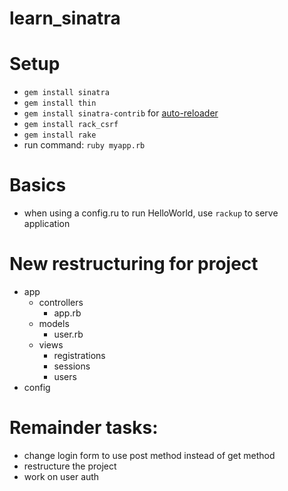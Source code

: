 # learn_sinatra

# Setup
- `gem install sinatra`
- `gem install thin`
- `gem install sinatra-contrib` for [auto-reloader](http://sinatrarb.com/contrib/reloader)
- `gem install rack_csrf`
- `gem install rake`
- run command: `ruby myapp.rb`

# Basics
- when using a config.ru to run HelloWorld, use `rackup` to serve application

# New restructuring for project
- app
	- controllers
		- app.rb
	- models
		- user.rb
	- views
		- registrations
		- sessions
		- users
- config

# Remainder tasks:
- change login form to use post method instead of get method
- restructure the project
- work on user auth